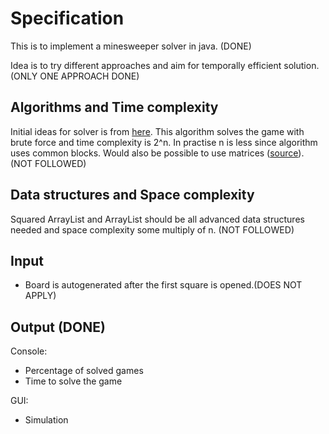 # Specification

This is to implement a minesweeper solver in java. (DONE)

Idea is to try different approaches and aim for temporally efficient solution. (ONLY ONE APPROACH DONE)

## Algorithms and Time complexity
Initial ideas for solver is from [here](https://luckytoilet.wordpress.com/2012/12/23/2125/). This algorithm solves the game with brute force and time complexity is 2^n.  In practise n is less since algorithm uses common blocks. Would also be possible to use matrices ([source](https://massaioli.wordpress.com/2013/01/12/solving-minesweeper-with-matricies/comment-page-1/)). (NOT FOLLOWED)

## Data structures and Space complexity
Squared ArrayList and ArrayList should be all advanced data structures needed and space complexity some multiply of n. (NOT FOLLOWED)

## Input
* Board is autogenerated after the first square is opened.(DOES NOT APPLY)

## Output (DONE)
Console:
* Percentage of solved games
* Time to solve the game

GUI:
* Simulation

